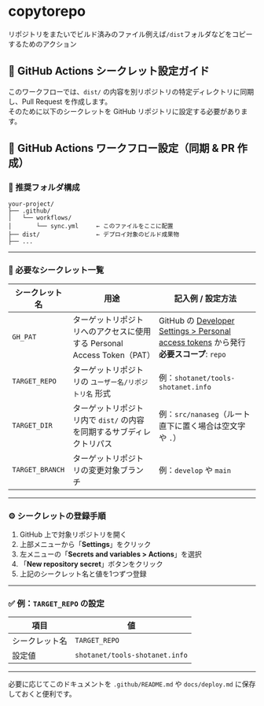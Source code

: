 # copytorepo
リポジトリをまたいでビルド済みのファイル例えば`/dist`フォルダなどをコピーするためのアクション

## 🔐 GitHub Actions シークレット設定ガイド

このワークフローでは、`dist/` の内容を別リポジトリの特定ディレクトリに同期し、Pull Request を作成します。  
そのために以下のシークレットを GitHub リポジトリに設定する必要があります。

## 🚀 GitHub Actions ワークフロー設定（同期 & PR 作成）

### 📁 推奨フォルダ構成

```text
your-project/
├── .github/
│   └── workflows/
│       └── sync.yml     ← このファイルをここに配置
├── dist/                ← デプロイ対象のビルド成果物
├── ...
```

---


### 🧾 必要なシークレット一覧

| シークレット名   | 用途                                                             | 記入例 / 設定方法                                                                 |
|------------------|------------------------------------------------------------------|----------------------------------------------------------------------------------|
| `GH_PAT`         | ターゲットリポジトリへのアクセスに使用する Personal Access Token（PAT） | GitHub の [Developer Settings > Personal access tokens](https://github.com/settings/tokens) から発行<br>**必要スコープ**: `repo` |
| `TARGET_REPO`    | ターゲットリポジトリの `ユーザー名/リポジトリ名` 形式                     | 例：`shotanet/tools-shotanet.info`                                              |
| `TARGET_DIR`     | ターゲットリポジトリ内で `dist/` の内容を同期するサブディレクトリパス     | 例：`src/nanaseg`（ルート直下に置く場合は空文字や `.`）                          |
| `TARGET_BRANCH`  | ターゲットリポジトリの変更対象ブランチ                                  | 例：`develop` や `main`                                                         |

---

### ⚙️ シークレットの登録手順

1. GitHub 上で対象リポジトリを開く
2. 上部メニューから「**Settings**」をクリック
3. 左メニューの「**Secrets and variables > Actions**」を選択
4. 「**New repository secret**」ボタンをクリック
5. 上記のシークレット名と値を1つずつ登録

---

### ✅ 例：`TARGET_REPO` の設定

| 項目           | 値                              |
|----------------|----------------------------------|
| シークレット名 | `TARGET_REPO`                   |
| 設定値         | `shotanet/tools-shotanet.info`  |

---

必要に応じてこのドキュメントを `.github/README.md` や `docs/deploy.md` に保存しておくと便利です。
